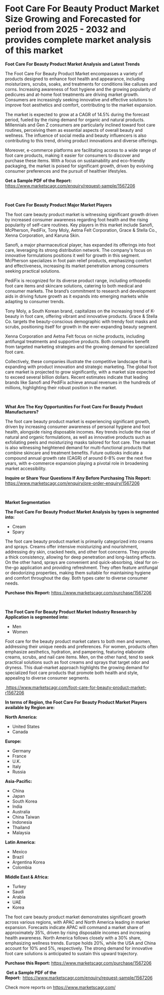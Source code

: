 <p><h1>Foot Care For Beauty Product Market Size Growing and Forecasted for period from 2025 - 2032 and provides complete market analysis of this market</h1></p><p><strong>Foot Care For Beauty Product Market Analysis and Latest Trends</strong></p>
<p><p>The Foot Care For Beauty Product Market encompasses a variety of products designed to enhance foot health and appearance, including moisturizers, scrubs, soaks, and treatments for conditions like calluses and corns. Increasing awareness of foot hygiene and the growing popularity of pedicures and at-home foot treatments are driving market growth. Consumers are increasingly seeking innovative and effective solutions to improve foot aesthetics and comfort, contributing to the market expansion.</p><p>The market is expected to grow at a CAGR of 14.5% during the forecast period, fueled by the rising demand for organic and natural products. Millennials and Gen Z consumers are particularly inclined toward foot care routines, perceiving them as essential aspects of overall beauty and wellness. The influence of social media and beauty influencers is also contributing to this trend, driving product innovations and diverse offerings. </p><p>Moreover, e-commerce platforms are facilitating access to a wide range of foot care products, making it easier for consumers to discover and purchase these items. With a focus on sustainability and eco-friendly packaging, the market is poised for significant growth, driven by evolving consumer preferences and the pursuit of healthier lifestyles.</p></p>
<p><strong>Get a Sample PDF of the Report:&nbsp;</strong> <a href="https://www.marketscagr.com/enquiry/request-sample/1567206?utm_campaign=2637&utm_medium=2&utm_source=Github&utm_content=ia&utm_term=22032025&utm_id=foot-care-for-beauty-product">https://www.marketscagr.com/enquiry/request-sample/1567206</a></p>
<p>&nbsp;</p>
<p><strong>Foot Care For Beauty Product Major Market Players</strong></p>
<p><p>The foot care beauty product market is witnessing significant growth driven by increased consumer awareness regarding foot health and the rising popularity of self-care routines. Key players in this market include Sanofi, McPherson, PediFix, Tony Moly, Aetna Felt Corporation, Grace & Stella Co., Xenna Corporation, and Karuna Skin.</p><p>Sanofi, a major pharmaceutical player, has expanded its offerings into foot care, leveraging its strong distribution network. The company's focus on innovative formulations positions it well for growth in this segment. McPherson specializes in foot pain relief products, emphasizing comfort and effectiveness, increasing its market penetration among consumers seeking practical solutions.</p><p>PediFix is recognized for its diverse product range, including orthopedic foot care items and skincare solutions, catering to both medical and consumer markets. The brand’s commitment to research and development aids in driving future growth as it expands into emerging markets while adapting to consumer trends.</p><p>Tony Moly, a South Korean brand, capitalizes on the increasing trend of K-beauty in foot care, offering vibrant and innovative products. Grace & Stella Co. targets the beauty-conscious demographic with trendy foot masks and scrubs, positioning itself for growth in the ever-expanding beauty segment.</p><p>Xenna Corporation and Aetna Felt focus on niche products, including antifungal treatments and supportive products. Both companies benefit from targeted marketing strategies and the growing demand for specialized foot care.</p><p>Collectively, these companies illustrate the competitive landscape that is expanding with product innovation and strategic marketing. The global foot care market is projected to grow significantly, with a market size expected to exceed several billion dollars. Recent estimates indicate that leading brands like Sanofi and PediFix achieve annual revenues in the hundreds of millions, highlighting their robust position in the market.</p></p>
<p>&nbsp;</p>
<p><strong>What Are The Key Opportunities For Foot Care For Beauty Product Manufacturers?</strong></p>
<p><p>The foot care beauty product market is experiencing significant growth, driven by increasing consumer awareness of personal hygiene and foot health, alongside rising disposable incomes. Key trends include the rise of natural and organic formulations, as well as innovative products such as exfoliating peels and moisturizing masks tailored for foot care. The market is also witnessing heightened demand for multi-functional products that combine skincare and treatment benefits. Future outlooks indicate a compound annual growth rate (CAGR) of around 6-8% over the next five years, with e-commerce expansion playing a pivotal role in broadening market accessibility.</p></p>
<p><strong>Inquire or Share Your Questions If Any Before Purchasing This Report:</strong> <a href="https://www.marketscagr.com/enquiry/pre-order-enquiry/1567206?utm_campaign=2637&utm_medium=2&utm_source=Github&utm_content=ia&utm_term=22032025&utm_id=foot-care-for-beauty-product">https://www.marketscagr.com/enquiry/pre-order-enquiry/1567206</a></p>
<p>&nbsp;</p>
<p><strong>Market Segmentation</strong></p>
<p><strong>The Foot Care For Beauty Product Market Analysis by types is segmented into:</strong></p>
<p><ul><li>Cream</li><li>Spary</li></ul></p>
<p><p>The foot care beauty product market is primarily categorized into creams and sprays. Creams offer intensive moisturizing and nourishment, addressing dry skin, cracked heels, and other foot concerns. They provide a thick consistency, allowing for deep penetration and long-lasting effects. On the other hand, sprays are convenient and quick-absorbing, ideal for on-the-go application and providing refreshment. They often feature antifungal or deodorizing properties, making them suitable for maintaining hygiene and comfort throughout the day. Both types cater to diverse consumer needs.</p></p>
<p><strong>Purchase this Report:&nbsp;</strong><a href="https://www.marketscagr.com/purchase/1567206?utm_campaign=2637&utm_medium=2&utm_source=Github&utm_content=ia&utm_term=22032025&utm_id=foot-care-for-beauty-product">https://www.marketscagr.com/purchase/1567206</a></p>
<p>&nbsp;</p>
<p><strong>The Foot Care For Beauty Product Market Industry Research by Application is segmented into:</strong></p>
<p><ul><li>Men</li><li>Women</li></ul></p>
<p><p>Foot care for the beauty product market caters to both men and women, addressing their unique needs and preferences. For women, products often emphasize aesthetics, hydration, and pampering, featuring elaborate creams, scrubs, and nail care items. Men, on the other hand, tend to seek practical solutions such as foot creams and sprays that target odor and dryness. This dual-market approach highlights the growing demand for specialized foot care products that promote both health and style, appealing to diverse consumer segments.</p></p>
<p><a href="https://www.marketscagr.com/foot-care-for-beauty-product-market-r1567206?utm_campaign=2637&utm_medium=2&utm_source=Github&utm_content=ia&utm_term=22032025&utm_id=foot-care-for-beauty-product">&nbsp;https://www.marketscagr.com/foot-care-for-beauty-product-market-r1567206</a></p>
<p><strong>In terms of Region, the Foot Care For Beauty Product Market Players available by Region are:</strong></p>
<p>
    <p> <strong> North America: </strong>
        <ul>
            <li>United States</li>
            <li>Canada</li>
        </ul>
        </p> 
    <p> <strong> Europe: </strong>
        <ul>
            <li>Germany</li>
            <li>France</li>
            <li>U.K.</li>
            <li>Italy</li>
            <li>Russia</li>
        </ul>
        </p> 
    <p> <strong> Asia-Pacific: </strong>
        <ul>
            <li>China</li>
            <li>Japan</li>
            <li>South Korea</li>
            <li>India</li>
            <li>Australia</li>
            <li>China Taiwan</li>
            <li>Indonesia</li>
            <li>Thailand</li>
            <li>Malaysia</li>
        </ul>
        </p> 
    <p> <strong> Latin America: </strong>
        <ul>
            <li>Mexico</li>
            <li>Brazil</li>
            <li>Argentina Korea</li>
            <li>Colombia</li>
        </ul>
        </p> 
    <p> <strong> Middle East & Africa: </strong>
        <ul>
            <li>Turkey</li>
            <li>Saudi</li>
            <li>Arabia</li>
            <li>UAE</li>
            <li>Korea</li>
        </ul>
    </p>
    </p>
<p><p>The foot care beauty product market demonstrates significant growth across various regions, with APAC and North America leading in market expansion. Forecasts indicate APAC will command a market share of approximately 35%, driven by rising disposable incomes and increasing health awareness. North America follows closely with a 30% share, emphasizing wellness trends. Europe holds 20%, while the USA and China account for 10% and 5%, respectively. The strong demand for innovative foot care solutions is anticipated to sustain this upward trajectory.</p></p>
<p><strong>Purchase this Report: </strong><a href="https://www.marketscagr.com/purchase/1567206?utm_campaign=2637&utm_medium=2&utm_source=Github&utm_content=ia&utm_term=22032025&utm_id=foot-care-for-beauty-product">https://www.marketscagr.com/purchase/1567206</a></p>
<p>&nbsp;<strong>Get a Sample PDF of the Report:&nbsp;&nbsp;</strong><a href="https://www.marketscagr.com/enquiry/request-sample/1567206?utm_campaign=2637&utm_medium=2&utm_source=Github&utm_content=ia&utm_term=22032025&utm_id=foot-care-for-beauty-product">https://www.marketscagr.com/enquiry/request-sample/1567206</a></p>
<p><strong></strong></p>
<p>Check more reports on <a href="https://www.marketscagr.com/?utm_campaign=2637&utm_medium=2&utm_source=Github&utm_content=ia&utm_term=22032025&utm_id=foot-care-for-beauty-product">https://www.marketscagr.com/</a></p>